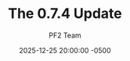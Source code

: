 ---
layout: updatepage
subject: "Updates"
gameversion: "074"
title: "The 0.7.4 Update"
date: 2025-12-25 20:00:00 -0500
categories: updatepage
description: "0.7.4 Update Page"
hidden: true
permalink: /:categories/0.7.4/
minibanner: update-073.png
author: PF2 Team
excerpt: "Christmas in July!!!"
---